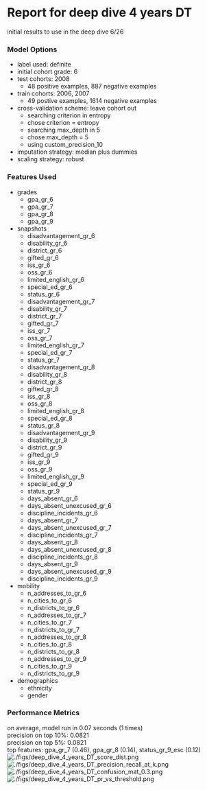 # Report for deep dive 4 years DT
initial results to use in the deep dive 6/26

### Model Options
* label used: definite
* initial cohort grade: 6
* test cohorts: 2008
	 * 48 positive examples, 887 negative examples
* train cohorts: 2006, 2007
	 * 49 postive examples, 1614 negative examples
* cross-validation scheme: leave cohort out
	 * searching criterion in entropy
	 * chose criterion = entropy
	 * searching max_depth in 5
	 * chose max_depth = 5
	 * using custom_precision_10
* imputation strategy: median plus dummies
* scaling strategy: robust

### Features Used
* grades
	 * gpa_gr_6
	 * gpa_gr_7
	 * gpa_gr_8
	 * gpa_gr_9
* snapshots
	 * disadvantagement_gr_6
	 * disability_gr_6
	 * district_gr_6
	 * gifted_gr_6
	 * iss_gr_6
	 * oss_gr_6
	 * limited_english_gr_6
	 * special_ed_gr_6
	 * status_gr_6
	 * disadvantagement_gr_7
	 * disability_gr_7
	 * district_gr_7
	 * gifted_gr_7
	 * iss_gr_7
	 * oss_gr_7
	 * limited_english_gr_7
	 * special_ed_gr_7
	 * status_gr_7
	 * disadvantagement_gr_8
	 * disability_gr_8
	 * district_gr_8
	 * gifted_gr_8
	 * iss_gr_8
	 * oss_gr_8
	 * limited_english_gr_8
	 * special_ed_gr_8
	 * status_gr_8
	 * disadvantagement_gr_9
	 * disability_gr_9
	 * district_gr_9
	 * gifted_gr_9
	 * iss_gr_9
	 * oss_gr_9
	 * limited_english_gr_9
	 * special_ed_gr_9
	 * status_gr_9
	 * days_absent_gr_6
	 * days_absent_unexcused_gr_6
	 * discipline_incidents_gr_6
	 * days_absent_gr_7
	 * days_absent_unexcused_gr_7
	 * discipline_incidents_gr_7
	 * days_absent_gr_8
	 * days_absent_unexcused_gr_8
	 * discipline_incidents_gr_8
	 * days_absent_gr_9
	 * days_absent_unexcused_gr_9
	 * discipline_incidents_gr_9
* mobility
	 * n_addresses_to_gr_6
	 * n_cities_to_gr_6
	 * n_districts_to_gr_6
	 * n_addresses_to_gr_7
	 * n_cities_to_gr_7
	 * n_districts_to_gr_7
	 * n_addresses_to_gr_8
	 * n_cities_to_gr_8
	 * n_districts_to_gr_8
	 * n_addresses_to_gr_9
	 * n_cities_to_gr_9
	 * n_districts_to_gr_9
* demographics
	 * ethnicity
	 * gender

### Performance Metrics
on average, model run in 0.07 seconds (1 times) <br/>precision on top 10%: 0.0821 <br/>precision on top 5%: 0.0821 <br/>top features: gpa_gr_7 (0.46), gpa_gr_8 (0.14), status_gr_9_esc (0.12)
![./figs/deep_dive_4_years_DT_score_dist.png](deep_dive_4_years_DT_score_dist.png)
![./figs/deep_dive_4_years_DT_precision_recall_at_k.png](deep_dive_4_years_DT_precision_recall_at_k.png)
![./figs/deep_dive_4_years_DT_confusion_mat_0.3.png](deep_dive_4_years_DT_confusion_mat_0.3.png)
![./figs/deep_dive_4_years_DT_pr_vs_threshold.png](deep_dive_4_years_DT_pr_vs_threshold.png)
